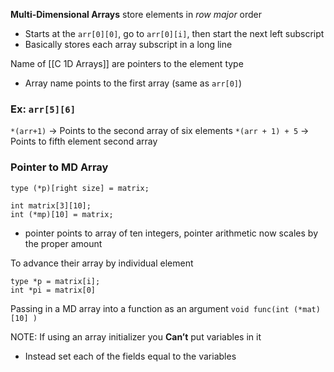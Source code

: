**Multi-Dimensional Arrays** store elements in *row major* order
- Starts at the `arr[0][0]`, go to `arr[0][i]`, then start the next left subscript
- Basically stores each array subscript in a long line

Name of [[C 1D Arrays]] are pointers to the element type
- Array name points to the first array (same as `arr[0]`)

### Ex: `arr[5][6]`
`*(arr+1)` → Points to the second array of six elements
`*(arr + 1) + 5` → Points to fifth element second array

### Pointer to MD Array
```
type (*p)[right size] = matrix;

int matrix[3][10];
int (*mp)[10] = matrix;
```
- pointer points to array of ten integers, pointer arithmetic now scales by the proper amount

To advance their array by individual element
```
type *p = matrix[i];
int *pi = matrix[0]
```

Passing in a MD array into a function as an argument
`void func(int (*mat)[10] )`

NOTE: If using an array initializer you **Can’t** put variables in it
- Instead set each of the fields equal to the variables